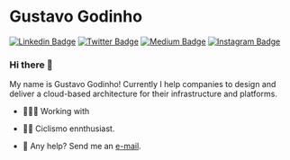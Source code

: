 # Gustavo Godinho

[![Linkedin Badge](https://img.shields.io/badge/-LinkedIn-blue?style=flat&logo=LinkedIn&logoColor=white)]()
[![Twitter Badge](https://img.shields.io/badge/-Twitter-1ca0f1?style=flat&logo=Twitter&logoColor=white)]()
[![Medium Badge](https://img.shields.io/badge/-Medium-000?style=flat&logo=Medium&logoColor=white)]()
[![Instagram Badge](https://img.shields.io/badge/-Instagram-C13584?style=flat&logo=Instagram&logoColor=white)]()

### Hi there 👋

My name is Gustavo Godinho! Currently I help companies to design and deliver a cloud-based architecture for their infrastructure and platforms.

- 👨🏻‍💻 Working with 

- 🤘🏻 Ciclismo ennthusiast.
- 📩 Any help? Send me an [e-mail](mailto:gustavogodinho6@msn.com).

<!--
**gustavogodinho/gustavogodinho** is a ✨ _special_ ✨ repository because its `README.md` (this file) appears on your GitHub profile.



Here are some ideas to get you started:

- 🔭 I’m currently working on ...
- 🌱 I’m currently learning ...
- 👯 I’m looking to collaborate on ...
- 🤔 I’m looking for help with ...
- 💬 Ask me about ...
- 📫 How to reach me: ...
- 😄 Pronouns: ...
- ⚡ Fun fact: ...
-->
